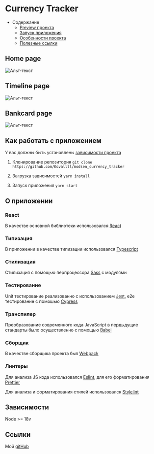 # Currency Tracker

-   Содержание
    -   [Preview проекта](#home-page)
    -   [Запуск приложения](#как-работать-с-приложением)
    -   [Особенности проекта](#о-приложении)
    -   [Полезные ссылки](#ссылки)

## Home page

![Альт-текст](./src/assets/readmeImages/photo_2024-08-23_12-41-35.jpg)

## Timeline page

![Альт-текст](./src/assets/readmeImages/photo_2024-08-23_12-43-19.jpg)

## Bankcard page

![Альт-текст](./src/assets/readmeImages/photo_2024-08-23_12-44-32.jpg)

## Как работать с приложением

У вас должны быть установлены [зависимости проекта](#зависимости)

1. Клонирование репозитория
   `git clone https://github.com/Kovallll/modsen_currency_tracker`

2. Загрузка зависимостей `yarn install`

3. Запуск приложения `yarn start`

## О приложении

### React

В качестве основной библиотеки использовался [React](https://react.dev/)

### Типизация

В приложении в качестве типизации использовался [Typescript](https://www.typescriptlang.org/)

### Стилизация

Стилизация с помощью перпроцессора [Sass](https://sass-lang.com/) с модулями

### Тестирование

Unit тестирование реализованно с использованием [Jest](https://jestjs.io/), e2e тестирование с помошью [Cypress](https://www.cypress.io/)

### Транспилер

Преобразование современного кода JavaScript в пердыдущие стандарты было осуществленно с помощью [Babel](https://babeljs.io/)

### Сборщик

В качестве сборщика проекта был [Webpack](https://webpack.js.org/)

### Линтеры

Для анализа JS кода использовался [Eslint](https://eslint.org/), для его форматирования [Prettier](https://prettier.io/)

Для анализа и форматирования стилей использовался [Stylelint](https://stylelint.io/)

## Зависимости

Node >= 18v

## Ссылки

Мой [gitHub](https://github.com/Kovallll)
